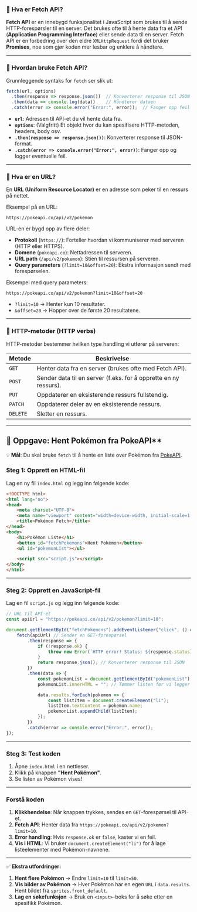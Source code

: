 ### 📌 **Hva er Fetch API?**  
**Fetch API** er en innebygd funksjonalitet i JavaScript som brukes til å sende HTTP-forespørsler til en server. Det brukes ofte til å hente data fra et API (**Application Programming Interface**) eller sende data til en server. Fetch API er en forbedring over den eldre `XMLHttpRequest` fordi det bruker **Promises**, noe som gjør koden mer lesbar og enklere å håndtere.

---

### 📌 **Hvordan bruke Fetch API?**  
Grunnleggende syntaks for `fetch` ser slik ut:  

```javascript
fetch(url, options)
  .then(response => response.json())  // Konverterer response til JSON
  .then(data => console.log(data))    // Håndterer dataen
  .catch(error => console.error("Error:", error));  // Fanger opp feil
```

- **`url`**: Adressen til API-et du vil hente data fra.  
- **`options`**: (Valgfritt) Et objekt hvor du kan spesifisere HTTP-metoden, headers, body osv.  
- **`.then(response => response.json())`**: Konverterer response til JSON-format.  
- **`.catch(error => console.error("Error:", error))`**: Fanger opp og logger eventuelle feil.  

---

### 📌 **Hva er en URL?**  
En **URL (Uniform Resource Locator)** er en adresse som peker til en ressurs på nettet.  

Eksempel på en URL:  

```
https://pokeapi.co/api/v2/pokemon
```

URL-en er bygd opp av flere deler:  
- **Protokoll** (`https://`): Forteller hvordan vi kommuniserer med serveren (HTTP eller HTTPS).  
- **Domene** (`pokeapi.co`): Nettadressen til serveren.  
- **URL path** (`/api/v2/pokemon`): Stien til ressursen på serveren.  
- **Query parameters** (`?limit=10&offset=20`): Ekstra informasjon sendt med forespørselen.  

Eksempel med query parameters:  

```
https://pokeapi.co/api/v2/pokemon?limit=10&offset=20
```

- `?limit=10` → Henter kun 10 resultater.  
- `&offset=20` → Hopper over de første 20 resultatene.  

---

### 📌 **HTTP-metoder (HTTP verbs)**  
HTTP-metoder bestemmer hvilken type handling vi utfører på serveren:  

| **Metode** | **Beskrivelse** |
|------------|---------------|
| `GET` | Henter data fra en server (brukes ofte med Fetch API). |
| `POST` | Sender data til en server (f.eks. for å opprette en ny ressurs). |
| `PUT` | Oppdaterer en eksisterende ressurs fullstendig. |
| `PATCH` | Oppdaterer deler av en eksisterende ressurs. |
| `DELETE` | Sletter en ressurs. |

---

## 📝  Oppgave: Hent Pokémon fra PokeAPI**

💡 **Mål**: Du skal bruke `fetch` til å hente en liste over Pokémon fra [PokeAPI](https://pokeapi.co).

### **Steg 1: Opprett en HTML-fil**
Lag en ny fil `index.html` og legg inn følgende kode:

```html
<!DOCTYPE html>
<html lang="no">
<head>
    <meta charset="UTF-8">
    <meta name="viewport" content="width=device-width, initial-scale=1.0">
    <title>Pokémon Fetch</title>
</head>
<body>
    <h1>Pokémon Liste</h1>
    <button id="fetchPokemons">Hent Pokémon</button>
    <ul id="pokemonList"></ul>

    <script src="script.js"></script>
</body>
</html>
```

---

### **Steg 2: Opprett en JavaScript-fil**
Lag en fil `script.js` og legg inn følgende kode:

```javascript
// URL til API-et
const apiUrl = "https://pokeapi.co/api/v2/pokemon?limit=10";

document.getElementById("fetchPokemons").addEventListener("click", () => {
    fetch(apiUrl) // Sender en GET-forespørsel
        .then(response => {
            if (!response.ok) {
                throw new Error(`HTTP error! Status: ${response.status}`);
            }
            return response.json(); // Konverterer response til JSON
        })
        .then(data => {
            const pokemonList = document.getElementById("pokemonList");
            pokemonList.innerHTML = ""; // Tømmer listen før vi legger til nye elementer

            data.results.forEach(pokemon => {
                const listItem = document.createElement("li");
                listItem.textContent = pokemon.name;
                pokemonList.appendChild(listItem);
            });
        })
        .catch(error => console.error("Error:", error));
});
```

---

### **Steg 3: Test koden**
1. Åpne `index.html` i en nettleser.  
2. Klikk på knappen **"Hent Pokémon"**.  
3. Se listen av Pokémon vises!  

---

### **Forstå koden**
1. **Klikkhendelse**: Når knappen trykkes, sendes en `GET`-forespørsel til API-et.  
2. **Fetch API**: Henter data fra `https://pokeapi.co/api/v2/pokemon?limit=10`.  
3. **Error handling**: Hvis `response.ok` er `false`, kaster vi en feil.  
4. **Vis i HTML**: Vi bruker `document.createElement("li")` for å lage listeelementer med Pokémon-navnene.  

---

✅ **Ekstra utfordringer:**  
1. **Hent flere Pokémon** → Endre `limit=10` til `limit=50`.  
2. **Vis bilder av Pokémon** → Hver Pokémon har en egen `URL` i `data.results`. Hent bildet fra `sprites.front_default`.  
3. **Lag en søkefunksjon** → Bruk en `<input>`-boks for å søke etter en spesifikk Pokémon.  

